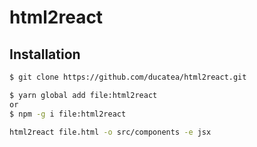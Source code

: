 # html2react

## Installation

```bash
$ git clone https://github.com/ducatea/html2react.git
```


```bash
$ yarn global add file:html2react
or
$ npm -g i file:html2react
```


```bash
html2react file.html -o src/components -e jsx
```

